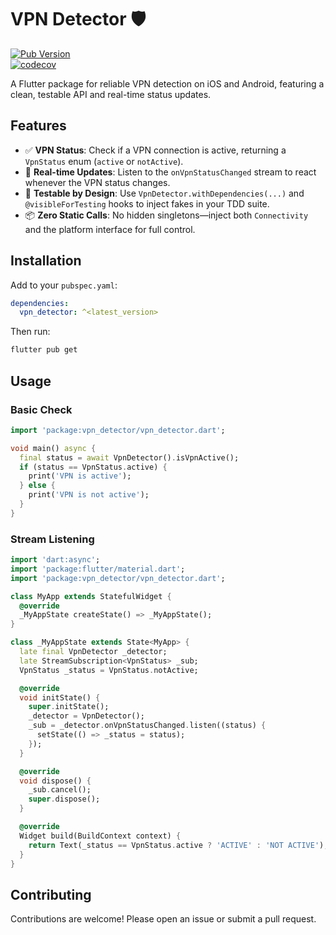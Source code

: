 # VPN Detector 🛡️

[![Pub Version](https://img.shields.io/pub/v/vpn_detector)](https://pub.dev/packages/vpn_detector)  
[![codecov](https://codecov.io/github/aelahmar/vpn_detector/graph/badge.svg?token=090RC225BD)](https://codecov.io/github/aelahmar/vpn_detector)

A Flutter package for reliable VPN detection on iOS and Android, featuring a clean, testable API and real-time status updates.

## Features

- ✅ **VPN Status**: Check if a VPN connection is active, returning a `VpnStatus` enum (`active` or `notActive`).
- 🔄 **Real-time Updates**: Listen to the `onVpnStatusChanged` stream to react whenever the VPN status changes.
- 🧪 **Testable by Design**: Use `VpnDetector.withDependencies(...)` and `@visibleForTesting` hooks to inject fakes in your TDD suite.
- 📦 **Zero Static Calls**: No hidden singletons—inject both `Connectivity` and the platform interface for full control.

## Installation

Add to your `pubspec.yaml`:

```yaml
dependencies:
  vpn_detector: ^<latest_version>
```

Then run:

```bash
flutter pub get
```

## Usage

### Basic Check

```dart
import 'package:vpn_detector/vpn_detector.dart';

void main() async {
  final status = await VpnDetector().isVpnActive();
  if (status == VpnStatus.active) {
    print('VPN is active');
  } else {
    print('VPN is not active');
  }
}
```

### Stream Listening

```dart
import 'dart:async';
import 'package:flutter/material.dart';
import 'package:vpn_detector/vpn_detector.dart';

class MyApp extends StatefulWidget {
  @override
  _MyAppState createState() => _MyAppState();
}

class _MyAppState extends State<MyApp> {
  late final VpnDetector _detector;
  late StreamSubscription<VpnStatus> _sub;
  VpnStatus _status = VpnStatus.notActive;

  @override
  void initState() {
    super.initState();
    _detector = VpnDetector();
    _sub = _detector.onVpnStatusChanged.listen((status) {
      setState(() => _status = status);
    });
  }

  @override
  void dispose() {
    _sub.cancel();
    super.dispose();
  }

  @override
  Widget build(BuildContext context) {
    return Text(_status == VpnStatus.active ? 'ACTIVE' : 'NOT ACTIVE');
  }
}
```

## Contributing

Contributions are welcome! Please open an issue or submit a pull request.